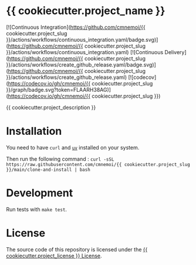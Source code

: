 # {{ cookiecutter.project_name }}

[![Continuous Integration](https://github.com/cmnemoi/{{ cookiecutter.project_slug }}/actions/workflows/continuous_integration.yaml/badge.svg)](https://github.com/cmnemoi/{{ cookiecutter.project_slug }}/actions/workflows/continuous_integration.yaml)
[![Continuous Delivery](https://github.com/cmnemoi/{{ cookiecutter.project_slug }}/actions/workflows/create_github_release.yaml/badge.svg)](https://github.com/cmnemoi/{{ cookiecutter.project_slug }}/actions/workflows/create_github_release.yaml)
[![codecov](https://codecov.io/gh/cmnemoi/{{ cookiecutter.project_slug }}/graph/badge.svg?token=FLAARH38AG)](https://codecov.io/gh/cmnemoi/{{ cookiecutter.project_slug }})

{{ cookiecutter.project_description }}

# Installation

You need to have `curl` and [`uv`](https://docs.astral.sh/uv/getting-started/installation/) installed on your system.

Then run the following command : `curl -sSL https://raw.githubusercontent.com/cmnemoi/{{ cookiecutter.project_slug }}/main/clone-and-install | bash`

# Development

Run tests with `make test`.

# License

The source code of this repository is licensed under the [{{ cookiecutter.project_license }} License](LICENSE).